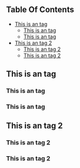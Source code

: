 <!-- START doctoc generated TOC please keep comment here to allow auto update -->
<!-- DON'T EDIT THIS SECTION, INSTEAD RE-RUN doctoc TO UPDATE -->
## Table Of Contents

- [This is an tag](#this-is-an-tag)
  - [This is an  tag](#this-is-an--tag)
  - [This is an tag](#this-is-an-tag-1)
- [This is an tag 2](#this-is-an-tag-2)
  - [This is an tag 2](#this-is-an-tag-2-1)
  - [This is an tag 2](#this-is-an-tag-2-2)

<!-- END doctoc generated TOC please keep comment here to allow auto update -->

## This is an tag
### This is an  tag
### This is an tag
## This is an tag 2
### This is an tag 2 
### This is an tag 2
